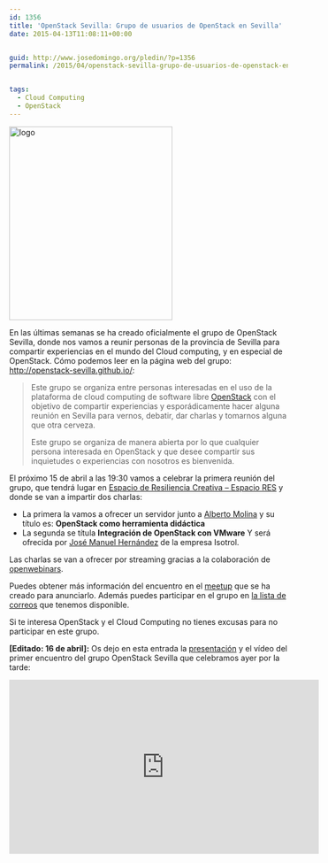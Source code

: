 ```yaml
---
id: 1356
title: 'OpenStack Sevilla: Grupo de usuarios de OpenStack en Sevilla'
date: 2015-04-13T11:08:11+00:00


guid: http://www.josedomingo.org/pledin/?p=1356
permalink: /2015/04/openstack-sevilla-grupo-de-usuarios-de-openstack-en-sevilla/


tags:
  - Cloud Computing
  - OpenStack
---
```

[<img class=" size-full wp-image-1357 aligncenter" src="{{ site.url }}{{ site.baseurl }}/assets/wp-content/uploads/2015/04/logo.png" alt="logo" width="295" height="350" srcset="{{ site.url }}{{ site.baseurl }}/assets/wp-content/uploads/2015/04/logo.png 295w, {{ site.url }}{{ site.baseurl }}/assets/wp-content/uploads/2015/04/logo-253x300.png 253w" sizes="(max-width: 295px) 100vw, 295px" />](http://openstack-sevilla.github.io/)

En las últimas semanas se ha creado oficialmente el grupo de OpenStack Sevilla, donde nos vamos a reunir personas de la provincia de Sevilla para compartir experiencias en el mundo del Cloud computing, y en especial de OpenStack. Cómo podemos leer en la página web del grupo: <http://openstack-sevilla.github.io/>:

> Este grupo se organiza entre personas interesadas en el uso de la plataforma de cloud computing de software libre [OpenStack](http://openstack.org/) con el objetivo de compartir experiencias y esporádicamente hacer alguna reunión en Sevilla para vernos, debatir, dar charlas y tomarnos alguna que otra cerveza.
> 
> Este grupo se organiza de manera abierta por lo que cualquier persona interesada en OpenStack y que desee compartir sus inquietudes o experiencias con nosotros es bienvenida.

El próximo 15 de abril a las 19:30 vamos a celebrar la primera reunión del grupo, que tendrá lugar en [Espacio de Resiliencia Creativa &#8211; Espacio RES](http://espaciores.org/) y donde se van a impartir dos charlas:

  * La primera la vamos a ofrecer un servidor junto a [Alberto Molina](https://twitter.com/alberto_molina) y su título es: **OpenStack como herramienta didáctica**
  * La segunda se títula **Integración de OpenStack con VMware** Y será ofrecida por [José Manuel Hernández](https://twitter.com/jos3mhb) de la empresa Isotrol.

Las charlas se van a ofrecer por streaming gracias a la colaboración de [openwebinars](https://openwebinars.net/).

Puedes obtener más información del encuentro en el [meetup](http://www.meetup.com/espacio_RES/events/221651979/) que se ha creado para anunciarlo. Además puedes participar en el grupo en [la lista de correos](https://groups.google.com/forum/?hl=es#!forum/openstack-sevilla) que tenemos disponible.

Si te interesa OpenStack y el Cloud Computing no tienes excusas para no participar en este grupo.

**[Editado: 16 de abril]:** Os dejo en esta entrada la [presentación](http://iesgn.github.io/openstacksvq1/#/) y el vídeo del primer encuentro del grupo OpenStack Sevilla que celebramos ayer por la tarde:


  
<center>
  <iframe width="560" height="315" src="https://www.youtube.com/embed/p6Quofs4Wlo" frameborder="0" allowfullscreen></iframe>
</center>

